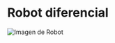 # Robot diferencial

![Imagen de Robot](https://http2.mlstatic.com/chasis-carro-circular-kit-2-llantas-rueda-loca-robot-arduino-D_NQ_NP_960785-MLM32015906297_082019-F.webp?v=1&s=50)
